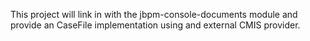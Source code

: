 This project will link in with the jbpm-console-documents module and provide an CaseFile implementation using and external CMIS provider.

